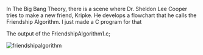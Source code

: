 In The Big Bang Theory, there is a scene where Dr. Sheldon Lee Cooper tries to make a new friend, Kripke. He develops a flowchart that he calls the Friendship Algorithm.
I just made a C program for that

The output of the FriendshipAlgorithm1.c;

![friendshipalgorithm](https://github.com/user-attachments/assets/15c83826-fdeb-45f8-becc-7a1dc789df84)

